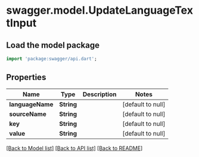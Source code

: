 # swagger.model.UpdateLanguageTextInput

## Load the model package
```dart
import 'package:swagger/api.dart';
```

## Properties
Name | Type | Description | Notes
------------ | ------------- | ------------- | -------------
**languageName** | **String** |  | [default to null]
**sourceName** | **String** |  | [default to null]
**key** | **String** |  | [default to null]
**value** | **String** |  | [default to null]

[[Back to Model list]](../README.md#documentation-for-models) [[Back to API list]](../README.md#documentation-for-api-endpoints) [[Back to README]](../README.md)


